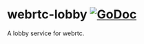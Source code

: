 # webrtc-lobby [![GoDoc](https://godoc.org/github.com/d4l3k/webrtc-lobby?status.svg)](https://godoc.org/github.com/d4l3k/webrtc-lobby)
A lobby service for webrtc.

